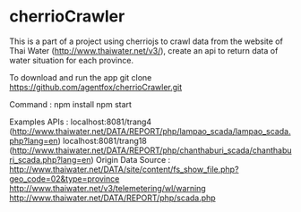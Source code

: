 # cherrioCrawler
This is a part of a project using cherriojs to crawl data from the website of Thai Water (http://www.thaiwater.net/v3/), create an api to return data of water situation for each province.

To download and run the app
git clone https://github.com/agentfox/cherrioCrawler.git

Command : 
  npm install 
  npm start 

Examples APIs : 
  localhost:8081/trang4
  (http://www.thaiwater.net/DATA/REPORT/php/lampao_scada/lampao_scada.php?lang=en)
  localhost:8081/trang18
  (http://www.thaiwater.net/DATA/REPORT/php/chanthaburi_scada/chanthaburi_scada.php?lang=en)
Origin Data Source :
  http://www.thaiwater.net/DATA/site/content/fs_show_file.php?geo_code=02&type=province
  http://www.thaiwater.net/v3/telemetering/wl/warning
  http://www.thaiwater.net/DATA/REPORT/php/scada.php